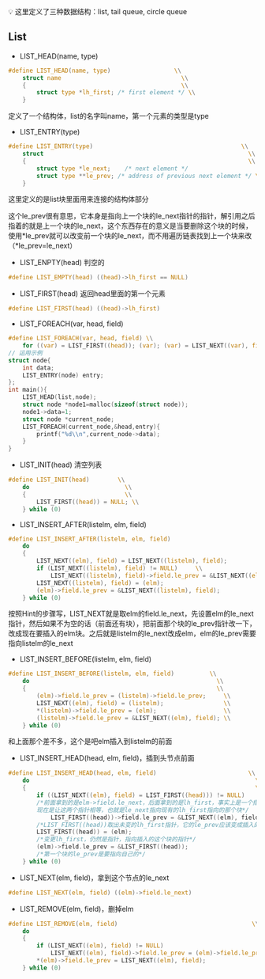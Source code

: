 💡 这里定义了三种数据结构：list, tail queue, circle queue

## List

- LIST_HEAD(name, type)

```c
#define LIST_HEAD(name, type)                  \\
	struct name                                  \\
	{                                            \\
		struct type *lh_first; /* first element */ \\
	}
```

定义了一个结构体，list的名字叫name，第一个元素的类型是type

- LIST_ENTRY(type)

```c
#define LIST_ENTRY(type)                                          \\
	struct                                                          \\
	{                                                               \\
		struct type *le_next;	 /* next element */                     \\
		struct type **le_prev; /* address of previous next element */ \\
	}
```

这里定义的是list块里面用来连接的结构体部分

这个le_prev很有意思，它本身是指向上一个块的le_next指针的指针，解引用之后指着的就是上一个块的le_next，这个东西存在的意义是当要删除这个块的时候，使用*le_prev就可以改变前一个块的le_next，而不用遍历链表找到上一个块来改（*le_prev=le_next）

- LIST_ENPTY(head) 判空的

```c
#define LIST_EMPTY(head) ((head)->lh_first == NULL)
```

- LIST_FIRST(head) 返回head里面的第一个元素

```c
#define LIST_FIRST(head) ((head)->lh_first)
```

- LIST_FOREACH(var, head, field)

```c
#define LIST_FOREACH(var, head, field) \\
	for ((var) = LIST_FIRST((head)); (var); (var) = LIST_NEXT((var), field))
// 运用示例
struct node{
	int data;
	LIST_ENTRY(node) entry;
};
int main(){
	LIST_HEAD(list,node);
	struct node *node1=malloc(sizeof(struct node));
	node1->data=1;
	struct node *current_node;
	LIST_FOREACH(current_node,&head,entry){
		printf("%d\\n",current_node->data);
	}
}
```

- LIST_INIT(head) 清空列表

```c
#define LIST_INIT(head)        \\
	do                           \\
	{                            \\
		LIST_FIRST((head)) = NULL; \\
	} while (0)
```

- LIST_INSERT_AFTER(listelm, elm, field)

```c
#define LIST_INSERT_AFTER(listelm, elm, field)                               \\
	do                                                                         \\
	{                                                                          \\
		LIST_NEXT((elm), field) = LIST_NEXT((listelm), field);                   \\
		if (LIST_NEXT((listelm), field) != NULL)     \\
			LIST_NEXT((listelm), field)->field.le_prev = &LIST_NEXT((elm), field); \\
		LIST_NEXT((listelm), field) = (elm);                                     \\
		(elm)->field.le_prev = &LIST_NEXT((listelm), field);                     \\
	} while (0)
```

按照Hint的步骤写，LIST_NEXT就是取elm的field.le_next，先设置elm的le_next指针，然后如果不为空的话（前面还有块），把前面那个块的le_prev指针改一下，改成现在要插入的elm块。之后就是listelm的le_next改成elm，elm的le_prev需要指向listelm的le_next

- LIST_INSERT_BEFORE(listelm, elm, field)

```c
#define LIST_INSERT_BEFORE(listelm, elm, field)          \\
	do                                                     \\
	{                                                      \\
		(elm)->field.le_prev = (listelm)->field.le_prev;     \\
		LIST_NEXT((elm), field) = (listelm);                 \\
		*(listelm)->field.le_prev = (elm);                   \\
		(listelm)->field.le_prev = &LIST_NEXT((elm), field); \\
	} while (0)
```

和上面那个差不多，这个是吧elm插入到listelm的前面

- LIST_INSERT_HEAD(head, elm, field)，插到头节点前面

```c
#define LIST_INSERT_HEAD(head, elm, field)                          \\
	do                                                                \\
	{                                                                 \\
		if ((LIST_NEXT((elm), field) = LIST_FIRST((head))) != NULL)     \\
		/*前面拿到的是elm->field.le_next，后面拿到的是lh_first，事实上是一个指向第一个块的指针，
		现在是让这两个指针相等，也就是le_next指向现有的lh_first指向的那个块*/
			LIST_FIRST((head))->field.le_prev = &LIST_NEXT((elm), field); \\
		/*LIST_FIRST((head))取出未变的lh_first指针，它的le_prev应该变成插入的新块elm的le_next*/
		LIST_FIRST((head)) = (elm);                                     \\
		/*变更lh_first，仍然是指针，指向插入的这个块的指针*/
		(elm)->field.le_prev = &LIST_FIRST((head));                     \\
		/*第一个块的le_prev是要指向自己的*/
	} while (0)
```

- LIST_NEXT(elm, field)，拿到这个节点的le_next

```c
#define LIST_NEXT(elm, field) ((elm)->field.le_next)
```

- LIST_REMOVE(elm, field)，删掉elm

```c
#define LIST_REMOVE(elm, field)                                      \\
	do                                                                 \\
	{                                                                  \\
		if (LIST_NEXT((elm), field) != NULL)                             \\
			LIST_NEXT((elm), field)->field.le_prev = (elm)->field.le_prev; \\
		*(elm)->field.le_prev = LIST_NEXT((elm), field);                 \\
	} while (0)
```